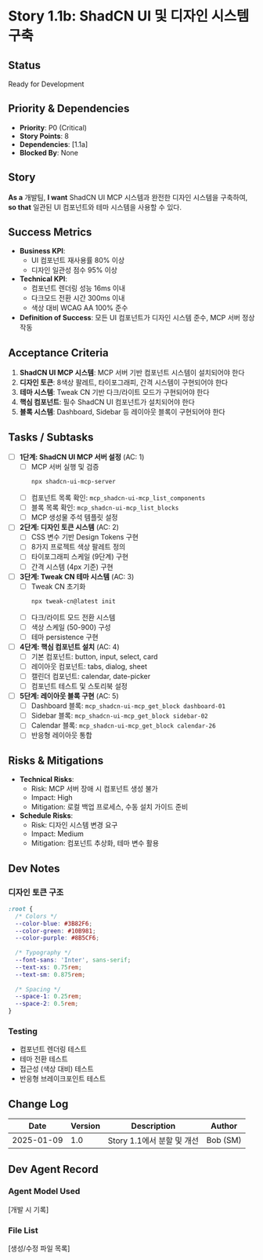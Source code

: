 # Story 1.1b: ShadCN UI 및 디자인 시스템 구축

## Status
Ready for Development

## Priority & Dependencies
- **Priority**: P0 (Critical)
- **Story Points**: 8
- **Dependencies**: [1.1a]
- **Blocked By**: None

## Story
**As a** 개발팀,
**I want** ShadCN UI MCP 시스템과 완전한 디자인 시스템을 구축하여,
**so that** 일관된 UI 컴포넌트와 테마 시스템을 사용할 수 있다.

## Success Metrics
- **Business KPI**: 
  - UI 컴포넌트 재사용률 80% 이상
  - 디자인 일관성 점수 95% 이상
- **Technical KPI**:
  - 컴포넌트 렌더링 성능 16ms 이내
  - 다크모드 전환 시간 300ms 이내
  - 색상 대비 WCAG AA 100% 준수
- **Definition of Success**: 모든 UI 컴포넌트가 디자인 시스템 준수, MCP 서버 정상 작동

## Acceptance Criteria
1. **ShadCN UI MCP 시스템**: MCP 서버 기반 컴포넌트 시스템이 설치되어야 한다
2. **디자인 토큰**: 8색상 팔레트, 타이포그래피, 간격 시스템이 구현되어야 한다
3. **테마 시스템**: Tweak CN 기반 다크/라이트 모드가 구현되어야 한다
4. **핵심 컴포넌트**: 필수 ShadCN UI 컴포넌트가 설치되어야 한다
5. **블록 시스템**: Dashboard, Sidebar 등 레이아웃 블록이 구현되어야 한다

## Tasks / Subtasks
- [ ] **1단계: ShadCN UI MCP 서버 설정** (AC: 1)
  - [ ] MCP 서버 실행 및 검증
    ```bash
    npx shadcn-ui-mcp-server
    ```
  - [ ] 컴포넌트 목록 확인: `mcp_shadcn-ui-mcp_list_components`
  - [ ] 블록 목록 확인: `mcp_shadcn-ui-mcp_list_blocks`
  - [ ] MCP 생성물 주석 템플릿 설정

- [ ] **2단계: 디자인 토큰 시스템** (AC: 2)
  - [ ] CSS 변수 기반 Design Tokens 구현
  - [ ] 8가지 프로젝트 색상 팔레트 정의
  - [ ] 타이포그래피 스케일 (9단계) 구현
  - [ ] 간격 시스템 (4px 기준) 구현

- [ ] **3단계: Tweak CN 테마 시스템** (AC: 3)
  - [ ] Tweak CN 초기화
    ```bash
    npx tweak-cn@latest init
    ```
  - [ ] 다크/라이트 모드 전환 시스템
  - [ ] 색상 스케일 (50-900) 구성
  - [ ] 테마 persistence 구현

- [ ] **4단계: 핵심 컴포넌트 설치** (AC: 4)
  - [ ] 기본 컴포넌트: button, input, select, card
  - [ ] 레이아웃 컴포넌트: tabs, dialog, sheet
  - [ ] 캘린더 컴포넌트: calendar, date-picker
  - [ ] 컴포넌트 테스트 및 스토리북 설정

- [ ] **5단계: 레이아웃 블록 구현** (AC: 5)
  - [ ] Dashboard 블록: `mcp_shadcn-ui-mcp_get_block dashboard-01`
  - [ ] Sidebar 블록: `mcp_shadcn-ui-mcp_get_block sidebar-02`
  - [ ] Calendar 블록: `mcp_shadcn-ui-mcp_get_block calendar-26`
  - [ ] 반응형 레이아웃 통합

## Risks & Mitigations
- **Technical Risks**: 
  - Risk: MCP 서버 장애 시 컴포넌트 생성 불가
  - Impact: High
  - Mitigation: 로컬 백업 프로세스, 수동 설치 가이드 준비
- **Schedule Risks**:
  - Risk: 디자인 시스템 변경 요구
  - Impact: Medium
  - Mitigation: 컴포넌트 추상화, 테마 변수 활용

## Dev Notes
### 디자인 토큰 구조
```css
:root {
  /* Colors */
  --color-blue: #3B82F6;
  --color-green: #10B981;
  --color-purple: #8B5CF6;
  
  /* Typography */
  --font-sans: 'Inter', sans-serif;
  --text-xs: 0.75rem;
  --text-sm: 0.875rem;
  
  /* Spacing */
  --space-1: 0.25rem;
  --space-2: 0.5rem;
}
```

### Testing
- 컴포넌트 렌더링 테스트
- 테마 전환 테스트
- 접근성 (색상 대비) 테스트
- 반응형 브레이크포인트 테스트

## Change Log
| Date | Version | Description | Author |
|------|---------|-------------|--------|
| 2025-01-09 | 1.0 | Story 1.1에서 분할 및 개선 | Bob (SM) |

## Dev Agent Record
### Agent Model Used
[개발 시 기록]

### File List
[생성/수정 파일 목록]